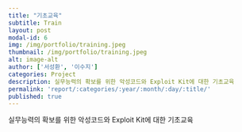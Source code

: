 ```yaml
---
title: "기초교육"
subtitle: Train
layout: post
modal-id: 6
img: /img/portfolio/training.jpeg
thumbnail: /img/portfolio/training.jpeg
alt: image-alt
author: ['서성환', '이수지']
categories: Project
description: 실무능력의 확보를 위한 악성코드와 Exploit Kit에 대한 기초교육
permalink: 'report/:categories/:year/:month/:day/:title/'
published: true
---
```


실무능력의 확보를 위한 악성코드와 Exploit Kit에 대한 기초교육